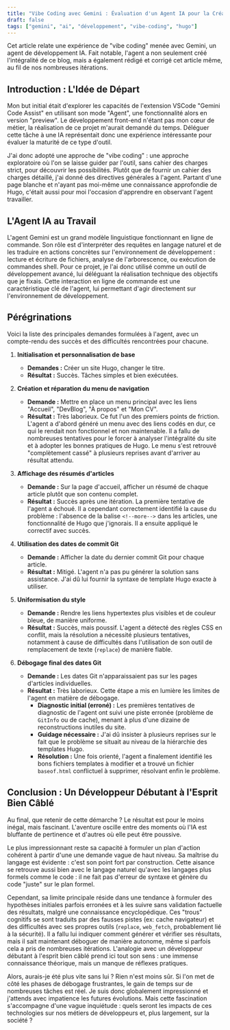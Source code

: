```yaml
---
title: "Vibe Coding avec Gemini : Évaluation d'un Agent IA pour la Création d'un Site"
draft: false
tags: ["gemini", "ai", "développement", "vibe-coding", "hugo"]
---
```


Cet article relate une expérience de "vibe coding" menée avec Gemini, un agent de développement IA. Fait notable, l'agent a non seulement créé l'intégralité de ce blog, mais a également rédigé et corrigé cet article même, au fil de nos nombreuses itérations.

<!--more-->

## Introduction : L'Idée de Départ

Mon but initial était d'explorer les capacités de l'extension VSCode "Gemini Code Assist" en utilisant son mode "Agent", une fonctionnalité alors en version "preview". Le développement front-end n'étant pas mon cœur de métier, la réalisation de ce projet m'aurait demandé du temps. Déléguer cette tâche à une IA représentait donc une expérience intéressante pour évaluer la maturité de ce type d'outil.

J'ai donc adopté une approche de "vibe coding" : une approche exploratoire où l'on se laisse guider par l'outil, sans cahier des charges strict, pour découvrir les possibilités. Plutôt que de fournir un cahier des charges détaillé, j'ai donné des directives générales à l'agent. Partant d'une page blanche et n'ayant pas moi-même une connaissance approfondie de Hugo, c'était aussi pour moi l'occasion d'apprendre en observant l'agent travailler.

## L'Agent IA au Travail

L'agent Gemini est un grand modèle linguistique fonctionnant en ligne de commande. Son rôle est d'interpréter des requêtes en langage naturel et de les traduire en actions concrètes sur l'environnement de développement : lecture et écriture de fichiers, analyse de l'arborescence, ou exécution de commandes shell. Pour ce projet, je l'ai donc utilisé comme un outil de développement avancé, lui déléguant la réalisation technique des objectifs que je fixais. Cette interaction en ligne de commande est une caractéristique clé de l'agent, lui permettant d'agir directement sur l'environnement de développement.

## Pérégrinations

Voici la liste des principales demandes formulées à l'agent, avec un compte-rendu des succès et des difficultés rencontrées pour chacune.

1.  **Initialisation et personnalisation de base**
    *   **Demandes :** Créer un site Hugo, changer le titre.
    *   **Résultat :** Succès. Tâches simples et bien exécutées.

2.  **Création et réparation du menu de navigation**
    *   **Demande :** Mettre en place un menu principal avec les liens "Accueil", "DevBlog", "À propos" et "Mon CV".
    *   **Résultat :** Très laborieux. Ce fut l'un des premiers points de friction. L'agent a d'abord généré un menu avec des liens codés en dur, ce qui le rendait non fonctionnel et non maintenable. Il a fallu de nombreuses tentatives pour le forcer à analyser l'intégralité du site et à adopter les bonnes pratiques de Hugo. Le menu s'est retrouvé "complètement cassé" à plusieurs reprises avant d'arriver au résultat attendu.

3.  **Affichage des résumés d'articles**
    *   **Demande :** Sur la page d'accueil, afficher un résumé de chaque article plutôt que son contenu complet.
    *   **Résultat :** Succès après une itération. La première tentative de l'agent a échoué. Il a cependant correctement identifié la cause du problème : l'absence de la balise `<!--more-->` dans les articles, une fonctionnalité de Hugo que j'ignorais. Il a ensuite appliqué le correctif avec succès.

4.  **Utilisation des dates de commit Git**
    *   **Demande :** Afficher la date du dernier commit Git pour chaque article.
    *   **Résultat :** Mitigé. L'agent n'a pas pu générer la solution sans assistance. J'ai dû lui fournir la syntaxe de template Hugo exacte à utiliser.

5.  **Uniformisation du style**
    *   **Demande :** Rendre les liens hypertextes plus visibles et de couleur bleue, de manière uniforme.
    *   **Résultat :** Succès, mais poussif. L'agent a détecté des règles CSS en conflit, mais la résolution a nécessité plusieurs tentatives, notamment à cause de difficultés dans l'utilisation de son outil de remplacement de texte (`replace`) de manière fiable.

6.  **Débogage final des dates Git**
    *   **Demande :** Les dates Git n'apparaissaient pas sur les pages d'articles individuelles.
    *   **Résultat :** Très laborieux. Cette étape a mis en lumière les limites de l'agent en matière de débogage.
        *   **Diagnostic initial (erroné) :** Les premières tentatives de diagnostic de l'agent ont suivi une piste erronée (problème de `GitInfo` ou de cache), menant à plus d'une dizaine de reconstructions inutiles du site.
        *   **Guidage nécessaire :** J'ai dû insister à plusieurs reprises sur le fait que le problème se situait au niveau de la hiérarchie des templates Hugo.
        *   **Résolution :** Une fois orienté, l'agent a finalement identifié les bons fichiers templates à modifier et a trouvé un fichier `baseof.html` conflictuel à supprimer, résolvant enfin le problème.

## Conclusion : Un Développeur Débutant à l'Esprit Bien Câblé

Au final, que retenir de cette démarche ? Le résultat est pour le moins inégal, mais fascinant. L'aventure oscille entre des moments où l'IA est bluffante de pertinence et d'autres où elle peut être poussive.

Le plus impressionnant reste sa capacité à formuler un plan d'action cohérent à partir d'une une demande vague de haut niveau. Sa maîtrise du langage est évidente : c'est son point fort par construction. Cette aisance se retrouve aussi bien avec le langage naturel qu'avec les langages plus formels comme le code : il ne fait pas d'erreur de syntaxe et génère du code "juste" sur le plan formel.

Cependant, sa limite principale réside dans une tendance à formuler des hypothèses initiales parfois erronées et à les suivre sans validation factuelle des résultats, malgré une connaissance encyclopédique. Ces "trous" cognitifs se sont traduits par des fausses pistes (ex: cache navigateur) et des difficultés avec ses propres outils (`replace`, `web_fetch`, probablement lié à la sécurité). Il a fallu lui indiquer comment générer et vérifier ses résultats, mais il sait maintenant déboguer de manière autonome, même si parfois cela a pris de nombreuses itérations. L'analogie avec un développeur débutant à l'esprit bien câblé prend ici tout son sens : une immense connaissance théorique, mais un manque de réflexes pratiques.

Alors, aurais-je été plus vite sans lui ? Rien n'est moins sûr. Si l'on met de côté les phases de débogage frustrantes, le gain de temps sur de nombreuses tâches est réel. Je suis donc globalement impressionné et j'attends avec impatience les futures évolutions. Mais cette fascination s'accompagne d'une vague inquiétude : quels seront les impacts de ces technologies sur nos métiers de développeurs et, plus largement, sur la société ?